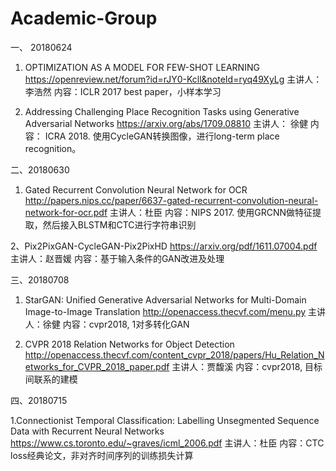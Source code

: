 # Academic-Group

一、 20180624

1. OPTIMIZATION AS A MODEL FOR FEW-SHOT LEARNING
https://openreview.net/forum?id=rJY0-Kcll&noteId=ryq49XyLg
主讲人：李浩然
内容：ICLR 2017 best paper，小样本学习
   
2. Addressing Challenging Place Recognition Tasks using Generative Adversarial Networks
https://arxiv.org/abs/1709.08810
主讲人： 徐健
内容： ICRA 2018. 使用CycleGAN转换图像，进行long-term place recognition。

二、20180630

1. Gated Recurrent Convolution Neural Network for OCR
http://papers.nips.cc/paper/6637-gated-recurrent-convolution-neural-network-for-ocr.pdf
主讲人：杜臣
内容：NIPS 2017.  使用GRCNN做特征提取，然后接入BLSTM和CTC进行字符串识别

2、Pix2PixGAN-CycleGAN-Pix2PixHD
https://arxiv.org/pdf/1611.07004.pdf
主讲人：赵晋媛
内容：基于输入条件的GAN改进及处理

三、20180708

1. StarGAN: Unified Generative Adversarial Networks for Multi-Domain Image-to-Image Translation
http://openaccess.thecvf.com/menu.py
主讲人：徐健
内容：cvpr2018, 1对多转化GAN

2. CVPR 2018 Relation Networks for Object Detection
http://openaccess.thecvf.com/content_cvpr_2018/papers/Hu_Relation_Networks_for_CVPR_2018_paper.pdf
主讲人：贾馥溪
内容：cvpr2018, 目标间联系的建模

四、20180715

1.Connectionist Temporal Classification: Labelling Unsegmented Sequence Data with Recurrent Neural Networks
https://www.cs.toronto.edu/~graves/icml_2006.pdf
主讲人：杜臣
内容：CTC loss经典论文，非对齐时间序列的训练损失计算
